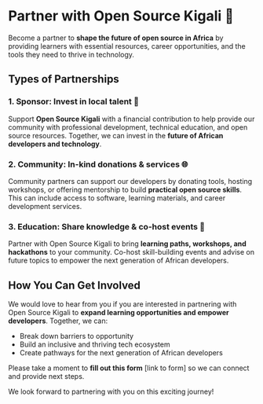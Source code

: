 # Partner with Open Source Kigali 🤝

Become a partner to **shape the future of open source in Africa** by providing learners with essential resources, career opportunities, and the tools they need to thrive in technology.

## Types of Partnerships

### 1. Sponsor: Invest in local talent 💸

Support **Open Source Kigali** with a financial contribution to help provide our community with professional development, technical education, and open source resources. Together, we can invest in the **future of African developers and technology**.

### 2. Community: In-kind donations & services 🌐

Community partners can support our developers by donating tools, hosting workshops, or offering mentorship to build **practical open source skills**. This can include access to software, learning materials, and career development services.

### 3. Education: Share knowledge & co-host events 🧠

Partner with Open Source Kigali to bring **learning paths, workshops, and hackathons** to your community. Co-host skill-building events and advise on future topics to empower the next generation of African developers.

## How You Can Get Involved

We would love to hear from you if you are interested in partnering with Open Source Kigali to **expand learning opportunities and empower developers**. Together, we can:

* Break down barriers to opportunity
* Build an inclusive and thriving tech ecosystem
* Create pathways for the next generation of African developers

Please take a moment to **fill out this form** [link to form] so we can connect and provide next steps.

We look forward to partnering with you on this exciting journey!

